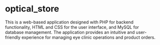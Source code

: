 # optical_store
This is a web-based application designed with PHP for backend functionality, HTML and CSS for the user interface, and MySQL for database management. The application provides an intuitive and user-friendly experience for managing eye clinic operations and product orders.
